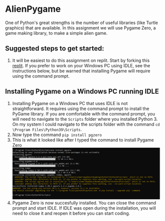 AlienPygame
===========
One of Python's great strengths is the number of useful libraries (like Turtle graphics) that are available. In this assignment we will use Pygame Zero, a game making library, to make a simple alien game.

Suggested steps to get started:
---------------------------------
1. It will be easiest to do this assignment on replit. Start by forking this [replit](https://replit.com/@MrSimonLowell/PygameAlienBase). If you prefer to work on your Windows PC using IDLE, see the instructions below, but be warned that installing Pygame will require using the command prompt.

Installing Pygame on a Windows PC running IDLE
----------------------------------------------
1. Installing Pygame on a Windows PC that uses IDLE is not straightforward. It requires using the command prompt to install the PyGame library. If you are comfortable with the command prompt, you will need to navigate to the `Scripts` folder where you installed Python 3. On my system I could navigate to the scripts folder with the command `cd \Program Files\Python39\Scripts`.
2. Now type the command `pip install pgzero`
3. This is what it looked like after I typed the command to install Pygame Zero   
   ![](InstallingPgzeroWindows.PNG)
4. Pygame Zero is now succesfully installed. You can close the command prompt and start IDLE. If IDLE was open during the installation, you will need to close it and reopen it before you can start coding.
